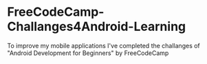 # FreeCodeCamp-Challanges4Android-Learning
To improve my mobile applications I've completed the challanges of "Android Development for Beginners" by FreeCodeCamp
